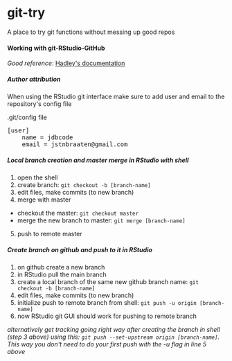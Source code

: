 # git-try
A place to try git functions without messing up good repos



#### Working with git-RStudio-GitHub

*Good reference*: [Hadley's documentation](http://r-pkgs.had.co.nz/git.html])

##### Author attribution
When using the RStudio git interface make sure to add user and email to the repository's config file

.git/config file

<pre>[user]
	name = jdbcode
	email = jstnbraaten@gmail.com</pre>
	
##### Local branch creation and master merge in RStudio with shell
1. open the shell
2. create branch: `git checkout -b [branch-name]`
3. edit files, make commits (to new branch)
4. merge with master
  * checkout the master: `git checkout master`
  * merge the new branch to master: `git merge [branch-name]`
5. push to remote master

##### Create branch on github and push to it in RStudio
1. on github create a new branch
2. in RStudio pull the main branch
3. create a local branch of the same new github branch name: `git checkout -b [branch-name]`
4. edit files, make commits (to new branch)
5. initialize push to remote branch from shell: `git push -u origin [branch-name]`
6. now RStudio git GUI should work for pushing to remote branch

*alternatively get tracking going right way after creating the branch in shell (step 3 above) using this: `git push --set-upstream origin [branch-name]`. This way you don't need to do your first push with the -u flag in line 5 above*
